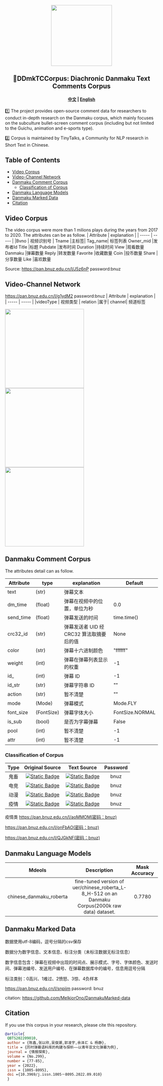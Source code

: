 <div align="center"><img src="https://avatars.githubusercontent.com/u/128916285?s=400&u=8ea76106ce0018439d6d6414b26aea62680712d6&v=4" height="200px"/></div>

<h2 align="center"> 📕DDmkTCCorpus: Diachronic Danmaku Text Comments Corpus</h2>

<h4 align="center">
    <a href="https://github.com/DBsCCorpus">中文</a> |
    <a href="https://github.com/DBsCCorpus">English</a>
</h4>

1️⃣ The project provides open-source comment data for researchers to conduct in-depth research on the Danmaku corpus, which mainly focuses on the subculture bullet-screen comment corpus (including but not limited to the Guichu, animation and e-sports type).  

2️⃣ Corpus is maintained by TinyTalks, a Community for NLP research in Short Text in Chinese. 
## Table of Contents
- [Video Corpus](#video-corpus)
- [Video-Channel Network](#video-channel-network)
- [Danmaku Comment Corpus](#danmaku-comment-corpus)
    - [Classification of Corpus](#classification-of-corpus)
- [Danmaku Language Models](#danmaku-language-models)
- [Danmaku Marked Data](#danmaku-marked-data)
- [Citation](#citation)


## Video Corpus
The video corpus were more than 1 milions plays during the years from 2017 to 2020. The attributes can be as follow.
| Attribute | explanation |
| ----- | ----- |
|Bvno	| 视频识别号 |
Tname	|主标签|
Tag_name|	标签列表
Owner_mid	|发布者Id
Title	|标题
Pubdate	|发布时间
Duration	|持续时间
View	|观看数量
Danmaku	|弹幕数量
Reply	|转发数量
Favorite	|收藏数量
Coin	|投币数量
Share	|分享数量
Like	|喜欢数量

Source: https://pan.bnuz.edu.cn/l/J5z6nP password:bnuz


## Video-Channel Network
https://pan.bnuz.edu.cn/l/g1ydM2 password:bnuz
| Attribute | explanation |
| ----- | ----- |
|videoType	| 视频类型 |
relation	|属于|
channel|	频道标签

<img src="https://github.com/Chen-X666/bullet-screenCorpus/blob/main/%E5%9B%BE1%20%E7%94%B5%E7%AB%9E%E7%B1%BB%E5%9E%8B%E9%A2%91%E9%81%93%E5%85%B3%E7%B3%BB%E7%BD%91%E5%9B%BE.png" width="260px"><img src="https://github.com/Chen-X666/bullet-screenCorpus/blob/main/%E5%9B%BE10%20%E9%AC%BC%E7%95%9C%E7%B1%BB%E5%9E%8B%E9%A2%91%E9%81%93%E5%85%B3%E7%B3%BB%E7%BD%91%E5%9B%BE.png" width="260px"><img src="https://github.com/Chen-X666/bullet-screenCorpus/blob/main/%E5%9B%BE11%20%E5%8A%A8%E6%BC%AB%E7%B1%BB%E5%9E%8B%E9%A2%91%E9%81%93%E5%85%B3%E7%B3%BB%E7%BD%91%E5%9B%BE.png" width="260px">

## Danmaku Comment Corpus
The attributes detail can as follow.

| Attribute | type | explanation | Default |
| ----- | ----- |  ----- |  ----- |
text  | (str) | 弹幕文本
dm_time   | (float)  | 弹幕在视频中的位置，单位为秒 | 0.0
send_time |(float)   | 弹幕发送的时间 | time.time()
crc32_id  |(str)     | 弹幕发送者 UID 经 CRC32 算法取摘要后的值 | None
color     |(str)     | 弹幕十六进制颜色 | "ffffff"
weight    |(int)     | 弹幕在弹幕列表显示的权重  | -1
id_       |(int)     | 弹幕 ID | -1
id_str    |(str)     | 弹幕字符串 ID  | ""
action    |(str)     | 暂不清楚 | ""
mode      |(Mode)    | 弹幕模式  | Mode.FLY
font_size |(FontSize)| 弹幕字体大小  | FontSize.NORMAL
is_sub    |(bool)    | 是否为字幕弹幕  | False
pool      |(int)     | 暂不清楚 | -1
attr      |(int)     |暂不清楚 | -1
### Classification of Corpus 

| Type | Original Source | Text Source | Password |
|:----:|:---------------:|:-----------:|:----:|
| 鬼畜 | [![Static Badge](https://img.shields.io/badge/dataset-blue)](https://pan.bnuz.edu.cn/l/pn3Yj5) | [![Static Badge](https://img.shields.io/badge/dataset-blue)](https://pan.bnuz.edu.cn/l/r1Kkfd) |   bnuz  |
| 电竞 | [![Static Badge](https://img.shields.io/badge/dataset-blue)](https://pan.bnuz.edu.cn/l/I510mH) | [![Static Badge](https://img.shields.io/badge/dataset-blue)](https://pan.bnuz.edu.cn/l/r1Kkfd) |   bnuz  |
| 动漫 | [![Static Badge](https://img.shields.io/badge/dataset-blue)](https://pan.bnuz.edu.cn/l/toTTtQ) | [![Static Badge](https://img.shields.io/badge/dataset-blue)](https://pan.bnuz.edu.cn/l/r1Kkfd) |   bnuz  |
| 疫情 | [![Static Badge](https://img.shields.io/badge/dataset-blue)](https://pan.bnuz.edu.cn/l/toTTtQ) | [![Static Badge](https://img.shields.io/badge/dataset-blue)](https://pan.bnuz.edu.cn/l/r1Kkfd) |   bnuz  |


疫情类
https://pan.bnuz.edu.cn/l/aoMMOM(密码：bnuz)

https://pan.bnuz.edu.cn/l/onFbAO(密码：bnuz)

https://pan.bnuz.edu.cn/l/QJGkNF(密码：bnuz)


## Danmaku Language Models

| Mdeols | Description | Mask Accuracy | Link |
|:-----:|:-------------:|:-----:|:-----:|
| chinese_danmaku_roberta | fine-tuned version of uer/chinese_roberta_L-8_H-512 on an Danmaku Corpus(2000k raw data) dataset. | 0.7780 | [![Static Badge](https://img.shields.io/badge/huggingface-yellow)](https://huggingface.co/WUJUNCHAO/chinese_danmaku_roberta)     |


## Danmaku Marked Data
数据使用utf-8编码，逗号分隔的csv保存

数据分为数字信息、文本信息、标注分类（未标注数据无标注信息）

数字信息包含：弹幕在视频中出现的时间点、展示模式、字号、字体颜色、发送时间、弹幕池编号、发送用户编号、在弹幕数据库中的编号，信息用逗号分隔

标注类别：0高兴、1难过、2愤怒、3惊、4负样本

https://pan.bnuz.edu.cn/l/snpijm password: bnuz

citation: https://github.com/MelkiorOno/DanmakuMarked-data

## Citation

If you use this corpus in your research, please cite this repository.

```bibtex
@article{
 QBTS202209010,
 author = {陈鑫,张以欣,吴俊潮,郭凌宇,余泽汇 & 杨静},
 title = {历时弹幕语料库的构建与探析——以青年亚文化弹幕为例},
 journal = {情报探索},
 volume = {No.299},
 number = {77-85},
 year = {2022},
 issn = {1005-8095},
 doi ={10.3969/j.issn.1005－8095.2022.09.010}
 }
```
